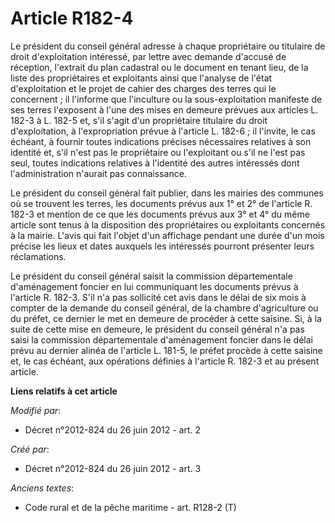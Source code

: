 # Article R182-4

Le président du conseil général adresse à chaque propriétaire ou titulaire de droit d'exploitation intéressé, par lettre avec
demande d'accusé de réception, l'extrait du plan cadastral ou le document en tenant lieu, de la liste des propriétaires et
exploitants ainsi que l'analyse de l'état d'exploitation et le projet de cahier des charges des terres qui le concernent ; il
l'informe que l'inculture ou la sous-exploitation manifeste de ses terres l'exposent à l'une des mises en demeure prévues aux
articles          L. 182-3 à L. 182-5 et, s'il s'agit d'un propriétaire titulaire du droit d'exploitation, à l'expropriation
prévue à l'article L. 182-6 ; il l'invite, le cas échéant, à fournir toutes indications précises nécessaires relatives à son
identité et, s'il n'est pas le propriétaire ou l'exploitant ou s'il ne l'est pas seul, toutes indications relatives à
l'identité des autres intéressés dont l'administration n'aurait pas connaissance. 

Le président du conseil général fait publier, dans les mairies des communes où se trouvent les terres, les documents prévus
aux 1° et 2° de l'article R. 182-3 et mention de ce que les documents prévus aux 3° et 4° du même article sont tenus à la
disposition des propriétaires ou exploitants concernés à la mairie. L'avis qui fait l'objet d'un affichage pendant une durée
d'un mois précise les lieux et dates auxquels les intéressés pourront présenter leurs réclamations. 

Le président du conseil général saisit la commission départementale d'aménagement foncier en lui communiquant les documents
prévus à l'article R. 182-3. S'il n'a pas sollicité cet avis dans le délai de six mois à compter de la demande du conseil
général, de la chambre d'agriculture ou du préfet, ce dernier le met en demeure de procéder à cette saisine. Si, à la suite
de cette mise en demeure, le président du conseil général n'a pas saisi la commission départementale d'aménagement foncier
dans le délai prévu au dernier alinéa de l'article L. 181-5, le préfet procède à cette saisine et, le cas échéant, aux
opérations définies à l'article R. 182-3 et au présent article.

**Liens relatifs à cet article**

_Modifié par_:

  - Décret n°2012-824 du 26 juin 2012 - art. 2

_Créé par_:

  - Décret n°2012-824 du 26 juin 2012 - art. 3

_Anciens textes_:

  - Code rural et de la pêche maritime - art. R128-2 (T)
